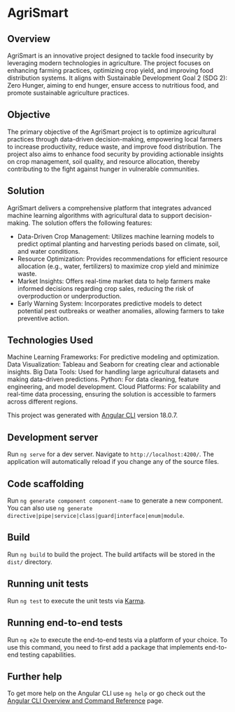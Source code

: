 # AgriSmart
## Overview
AgriSmart is an innovative project designed to tackle food insecurity by leveraging modern technologies in agriculture. The project focuses on enhancing farming practices, optimizing crop yield, and improving food distribution systems. It aligns with Sustainable Development Goal 2 (SDG 2): Zero Hunger, aiming to end hunger, ensure access to nutritious food, and promote sustainable agriculture practices.

## Objective
The primary objective of the AgriSmart project is to optimize agricultural practices through data-driven decision-making, empowering local farmers to increase productivity, reduce waste, and improve food distribution. The project also aims to enhance food security by providing actionable insights on crop management, soil quality, and resource allocation, thereby contributing to the fight against hunger in vulnerable communities.

## Solution
AgriSmart delivers a comprehensive platform that integrates advanced machine learning algorithms with agricultural data to support decision-making. The solution offers the following features:

- Data-Driven Crop Management: Utilizes machine learning models to predict optimal planting and harvesting periods based on climate, soil, and water conditions.
- Resource Optimization: Provides recommendations for efficient resource allocation (e.g., water, fertilizers) to maximize crop yield and minimize waste.
- Market Insights: Offers real-time market data to help farmers make informed decisions regarding crop sales, reducing the risk of overproduction or underproduction.
- Early Warning System: Incorporates predictive models to detect potential pest outbreaks or weather anomalies, allowing farmers to take preventive action.
  
## Technologies Used
Machine Learning Frameworks: For predictive modeling and optimization.
Data Visualization: Tableau and Seaborn for creating clear and actionable insights.
Big Data Tools: Used for handling large agricultural datasets and making data-driven predictions.
Python: For data cleaning, feature engineering, and model development.
Cloud Platforms: For scalability and real-time data processing, ensuring the solution is accessible to farmers across different regions.

This project was generated with [Angular CLI](https://github.com/angular/angular-cli) version 18.0.7.

## Development server

Run `ng serve` for a dev server. Navigate to `http://localhost:4200/`. The application will automatically reload if you change any of the source files.

## Code scaffolding

Run `ng generate component component-name` to generate a new component. You can also use `ng generate directive|pipe|service|class|guard|interface|enum|module`.

## Build

Run `ng build` to build the project. The build artifacts will be stored in the `dist/` directory.

## Running unit tests

Run `ng test` to execute the unit tests via [Karma](https://karma-runner.github.io).

## Running end-to-end tests

Run `ng e2e` to execute the end-to-end tests via a platform of your choice. To use this command, you need to first add a package that implements end-to-end testing capabilities.

## Further help

To get more help on the Angular CLI use `ng help` or go check out the [Angular CLI Overview and Command Reference](https://angular.dev/tools/cli) page.
